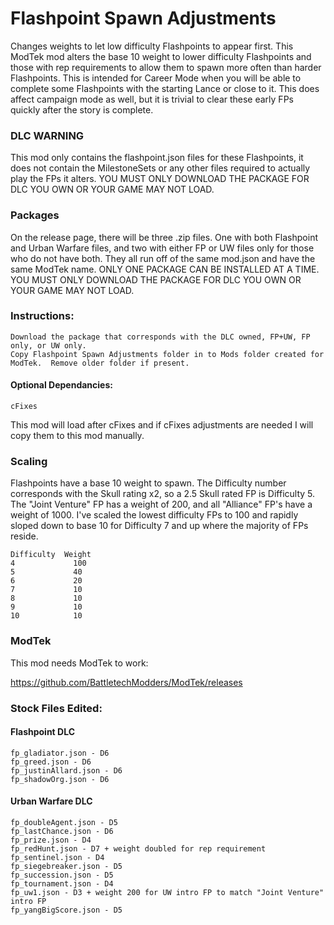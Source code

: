 # Flashpoint Spawn Adjustments
Changes weights to let low difficulty Flashpoints to appear first.  This ModTek mod alters the base 10 weight to lower difficulty Flashpoints and those with rep requirements to allow them to spawn more often than harder Flashpoints.  This is intended for Career Mode when you will be able to complete some Flashpoints with the starting Lance or close to it.  This does affect campaign mode as well, but it is trivial to clear these early FPs quickly after the story is complete.

### DLC WARNING
This mod only contains the flashpoint.json files for these Flashpoints, it does not contain the MilestoneSets or any other files required to actually play the FPs it alters.
YOU MUST ONLY DOWNLOAD THE PACKAGE FOR DLC YOU OWN OR YOUR GAME MAY NOT LOAD.

### Packages
On the release page, there will be three .zip files.  One with both Flashpoint and Urban Warfare files, and two with either FP or UW files only for those who do not have both.  They all run off of the same mod.json and have the same ModTek name.
ONLY ONE PACKAGE CAN BE INSTALLED AT A TIME.
YOU MUST ONLY DOWNLOAD THE PACKAGE FOR DLC YOU OWN OR YOUR GAME MAY NOT LOAD.

### Instructions:

    Download the package that corresponds with the DLC owned, FP+UW, FP only, or UW only.
    Copy Flashpoint Spawn Adjustments folder in to Mods folder created for ModTek.  Remove older folder if present.
    
#### Optional Dependancies:
    cFixes
This mod will load after cFixes and if cFixes adjustments are needed I will copy them to this mod manually.

### Scaling
Flashpoints have a base 10 weight to spawn.  The Difficulty number corresponds with the Skull rating x2, so a 2.5 Skull rated FP is Difficulty 5.  The "Joint Venture" FP has a weight of 200, and all "Alliance" FP's have a weight of 1000.  I've scaled the lowest difficulty FPs to 100 and rapidly sloped down to base 10 for Difficulty 7 and up where the majority of FPs reside.

    Difficulty	Weight
    4	          100
    5	          40
    6	          20
    7	          10
    8	          10
    9	          10
    10	          10
    
### ModTek
This mod needs ModTek to work:

https://github.com/BattletechModders/ModTek/releases

### Stock Files Edited:
#### Flashpoint DLC
    fp_gladiator.json - D6
    fp_greed.json - D6
    fp_justinAllard.json - D6
    fp_shadowOrg.json - D6
    
#### Urban Warfare DLC
    fp_doubleAgent.json - D5
    fp_lastChance.json - D6
    fp_prize.json - D4
    fp_redHunt.json - D7 + weight doubled for rep requirement
    fp_sentinel.json - D4
    fp_siegebreaker.json - D5
    fp_succession.json - D5
    fp_tournament.json - D4
    fp_uw1.json - D3 + weight 200 for UW intro FP to match "Joint Venture" intro FP
    fp_yangBigScore.json - D5
